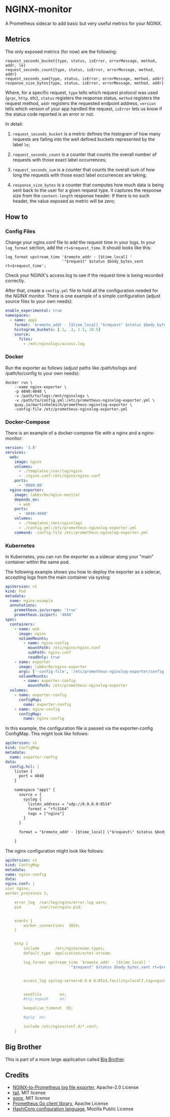 # NGINX-monitor

A Prometheus sidecar to add basic but very useful metrics for your NGINX.

## Metrics

The only exposed metrics (for now) are the following:

```
request_seconds_bucket{type, status, isError, errorMessage, method, addr, le}
request_seconds_count{type, status, isError, errorMessage, method, addr}
request_seconds_sum{type, status, isError, errorMessage, method, addr}
response_size_bytes{type, status, isError, errorMessage, method, addr}
```

Where, for a specific request, `type` tells which request protocol was used (`grpc`, `http`, etc), `status` registers the response status, `method` registers the request method, `addr` registers the requested endpoint address, `version` tells which version of your app handled the request, `isError` lets us know if the status code reported is an error or not.

In detail:

1. `request_seconds_bucket` is a metric defines the histogram of how many requests are falling into the well defined buckets represented by the label `le`;

2. `request_seconds_count` is a counter that counts the overall number of requests with those exact label occurrences;

3. `request_seconds_sum` is a counter that counts the overall sum of how long the requests with those exact label occurrences are taking;

4. `response_size_bytes` is a counter that computes how much data is being sent back to the user for a given request type. It captures the response size from the `content-length` response header. If there is no such header, the value exposed as metric will be zero;

## How to

### Config Files

Change your nginx.conf file to add the request time in your logs. In your `log_format` section, add the `rt=$request_time`. It should looks like this:

```
log_format upstream_time '$remote_addr - [$time_local] '
                         '"$request" $status $body_bytes_sent rt=$request_time';
```

Check your NGINX's access.log to see if the request time is being recorded correctly.

After that, create a `config.yml` file to hold all the configuration needed for the NGINX monitor. There is one example of a simple configuration (adjust source files to your own needs):

```yml
enable_experimental: true
namespaces:
  - name: app1
    format: '$remote_addr - [$time_local] "$request" $status $body_bytes_sent rt=$request_time'
    histogram_buckets: [.1, .3, 1.5, 10.5]
    source:
      files:
        - /mnt/nginxlogs/access.log
```

### Docker

Run the exporter as follows (adjust paths like /path/to/logs and /path/to/config to your own needs):

```
docker run \
    --name nginx-exporter \
    -p 4040:4040 \
    -v /path/to/logs:/mnt/nginxlogs \
    -v /path/to/config.yml:/etc/prometheus-nginxlog-exporter.yml \
    quay.io/martinhelmich/prometheus-nginxlog-exporter \
    -config-file /etc/prometheus-nginxlog-exporter.yml
```

### Docker-Compose

There is an example of a docker-compose file with a nginx and a nginx-monitor:

```yml
version: '3.8'
services:
  web:
    image: nginx
    volumes:
      - ./templates:/var/log/nginx
      - ./nginx.conf:/etc/nginx/nginx.conf
    ports:
      - '8080:80'
  nginx-exporter:
    image: labbsr0x/nginx-monitor
    depends_on:
      - web
    ports:
      - '4040:4040'
    volumes:
      - ./templates:/mnt/nginxlogs
      - ./config.yml:/etc/prometheus-nginxlog-exporter.yml
    command: -config-file /etc/prometheus-nginxlog-exporter.yml
```

### Kubernetes

In Kubernetes, you can run the exporter as a sidecar along your "main" container within the same pod.

The following example shows you how to deploy the exporter as a sidecar, accepting logs from the main container via syslog:

```yml
apiVersion: v1
kind: Pod
metadata:
  name: nginx-example
  annotations:
    prometheus.io/scrape: 'true'
    prometheus.io/port: '4040'
spec:
  containers:
    - name: web
      image: nginx
      volumeMounts:
        - name: nginx-config
          mountPath: /etc/nginx/nginx.conf
          subPath: nginx.conf
          readOnly: true
    - name: exporter
      image: labbsr0x/nginx-exporter
      args: ['-config-file', '/etc/prometheus-nginxlog-exporter/config.hcl']
      volumeMounts:
        - name: exporter-config
          mountPath: /etc/prometheus-nginxlog-exporter
  volumes:
    - name: exporter-config
      configMap:
        name: exporter-config
    - name: nginx-config
      configMap:
        name: nginx-config
```

In this example, the configuration file is passed via the exporter-config ConfigMap. This might look like follows:

```yml
apiVersion: v1
kind: ConfigMap
metadata:
  name: exporter-config
data:
  config.hcl: |
    listen {
      port = 4040
    }

    namespace "app1" {
      source = {
        syslog {
          listen_address = "udp://0.0.0.0:8514"
          format = "rfc3164"
          tags = ["nginx"]
        }
      }

      format = "$remote_addr - [$time_local] \"$request\" $status $body_bytes_sent rt=$request_time"

    }
```

The nginx configuration might look like follows:

```yml
apiVersion: v1
kind: ConfigMap
metadata:
name: nginx-config
data:
nginx.conf: |
user nginx;
worker_processes 1;

    error_log  /var/log/nginx/error.log warn;
    pid        /var/run/nginx.pid;


    events {
        worker_connections  1024;
    }


    http {
        include       /etc/nginx/mime.types;
        default_type  application/octet-stream;

        log_format upstream_time '$remote_addr - [$time_local] '
                            '"$request" $status $body_bytes_sent rt=$request_time';


        access_log syslog:server=0.0.0.0:8514,facility=local7,tag=nginx upstream_time;


        sendfile        on;
        #tcp_nopush     on;

        keepalive_timeout  65;

        #gzip  on;

        include /etc/nginx/conf.d/*.conf;
    }

```

## Big Brother

This is part of a more large application called [Big Brother](https://github.com/labbsr0x/big-brother).

## Credits

- [NGINX-to-Prometheus log file exporter](https://github.com/martin-helmich/prometheus-nginxlog-exporter), Apache-2.0 License
- [tail](https://github.com/hpcloud/tail), MIT license
- [gonx](https://github.com/satyrius/gonx), MIT license
- [Prometheus Go client library](https://github.com/prometheus/client_golang), Apache License
- [HashiCorp configuration language](https://github.com/hashicorp/hcl), Mozilla Public License
